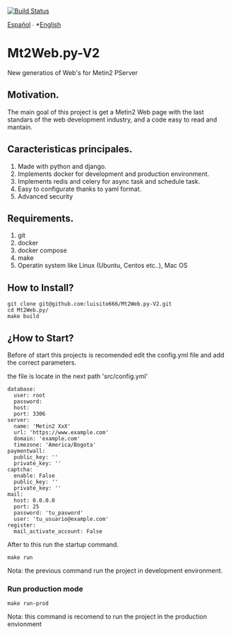 [![Build Status](https://travis-ci.org/luisito666/Mt2Web.py-V2.svg?branch=develop)](https://travis-ci.org/luisito666/Mt2Web.py-V2)

[Español](README.md) ∙ *[English](README-en.md) 

# Mt2Web.py-V2

New generatios of Web's for Metin2 PServer

## Motivation.

The main goal of this project is get a Metin2 Web page with the last standars of the web development industry, and a code easy to read and mantain.

## Caracteristicas principales.

1. Made with python and django.
2. Implements docker for development and production environment.
3. Implements redis and celery for async task and schedule task.
4. Easy to configurate thanks to yaml format.
5. Advanced security


## Requirements.

1. git
2. docker
3. docker compose
4. make
5. Operatin system like Linux (Ubuntu, Centos etc..), Mac OS

## How to Install?

```
git clone git@github.com:luisito666/Mt2Web.py-V2.git
cd Mt2Web.py/
make build
```

## ¿How to Start?

Before of start this projects is recomended edit the config.yml file and add the correct parameters.

the file is locate in the next path 'src/config.yml'

```
database:
  user: root
  password: 
  host: 
  port: 3306
server:
  name: 'Metin2 XxX'
  url: 'https://www.example.com'
  domain: 'example.com'
  timezone: 'America/Bogota'
paymentwall:
  public_key: ''
  private_key: ''
captcha:
  enable: False
  public_key: ''
  private_key: ''
mail:
  host: 0.0.0.0
  port: 25
  password: 'tu_pasword'
  user: 'tu_usuario@example.com'
register:
  mail_activate_account: False
```

After to this run the startup command.

```
make run
```

Nota: the previous command run the project in development environment.

### Run production mode

```
make run-prod
```

Nota: this command is recomend to run the project in the production envionment
